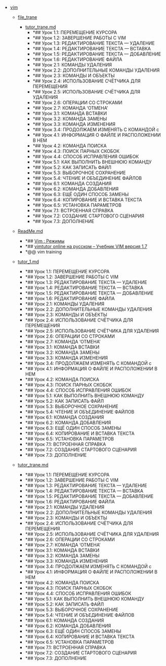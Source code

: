 - <a href = "F:\Node_projects\Node_Way\NBase\_Md\_Index\Tutorials\vim\cat.vim\dir.vim.md">vim</a>
    - <a href = "F:\Node_projects\Node_Way\NBase\_Md\_Index\Tutorials\vim\file_trane\cat.file_trane\dir.file_trane.md">file_trane</a>
        - <a href = "F:\Node_projects\Node_Way\NBase\_Md\_Index\Tutorials\vim\file_trane\tutor_trane.md">tutor_trane.md</a>
            - *## Урок 1.1: ПЕРЕМЕЩЕНИЕ КУРСОРА
            - *## Урок 1.2: ЗАВЕРШЕНИЕ РАБОТЫ С VIM
            - *## Урок 1.3: РЕДАКТИРОВАНИЕ ТЕКСТА — УДАЛЕНИЕ
            - *## Урок 1.4: РЕДАКТИРОВАНИЕ ТЕКСТА — ВСТАВКА
            - *## Урок 1.5: РЕДАКТИРОВАНИЕ ТЕКСТА — ДОБАВЛЕНИЕ
            - *## Урок 1.6: РЕДАКТИРОВАНИЕ ФАЙЛА
            - *## Урок 2.1: КОМАНДЫ УДАЛЕНИЯ
            - *## Урок 2.2: ДОПОЛНИТЕЛЬНЫЕ КОМАНДЫ УДАЛЕНИЯ
            - *## Урок 2.3: КОМАНДЫ И ОБЪЕКТЫ
            - *## Урок 2.4: ИСПОЛЬЗОВАНИЕ СЧЁТЧИКА ДЛЯ ПЕРЕМЕЩЕНИЯ
            - *## Урок 2.5: ИСПОЛЬЗОВАНИЕ СЧЁТЧИКА ДЛЯ УДАЛЕНИЯ
            - *## Урок 2.6: ОПЕРАЦИИ СО СТРОКАМИ
            - *## Урок 2.7: КОМАНДА ‘ОТМЕНА’
            - *## Урок 3.1: КОМАНДА ВСТАВКИ
            - *## Урок 3.2: КОМАНДА ЗАМЕНЫ
            - *## Урок 3.3: КОМАНДА ИЗМЕНЕНИЯ
            - *## Урок 3.4: ПРОДОЛЖАЕМ ИЗМЕНЯТЬ С КОМАНДОЙ c
            - *## Урок 4.1: ИНФОРМАЦИЯ О ФАЙЛЕ И РАСПОЛОЖЕНИИ В НЕМ
            - *## Урок 4.2: КОМАНДА ПОИСКА
            - *## Урок 4.3: ПОИСК ПАРНЫХ СКОБОК
            - *## Урок 4.4: СПОСОБ ИСПРАВЛЕНИЯ ОШИБОК
            - *## Урок 5.1: КАК ВЫПОЛНИТЬ ВНЕШНЮЮ КОМАНДУ
            - *## Урок 5.2: КАК ЗАПИСАТЬ ФАЙЛ
            - *## Урок 5.3: ВЫБОРОЧНОЕ СОХРАНЕНИЕ
            - *## Урок 5.4: ЧТЕНИЕ И ОБЪЕДИНЕНИЕ ФАЙЛОВ
            - *## Урок 6.1: КОМАНДА СОЗДАНИЯ
            - *## Урок 6.2: КОМАНДА ДОБАВЛЕНИЯ
            - *## Урок 6.3: ЕЩЁ ОДИН СПОСОБ ЗАМЕНЫ
            - *## Урок 6.4: КОПИРОВАНИЕ И ВСТАВКА ТЕКСТА
            - *## Урок 6.5: УСТАНОВКА ПАРАМЕТРОВ
            - *## Урок 7.1: ВСТРОЕННАЯ СПРАВКА
            - *## Урок 7.2: СОЗДАНИЕ СТАРТОВОГО СЦЕНАРИЯ
            - *## Урок 7.3: ДОПОЛНЕНИЕ
    
    - <a href = "F:\Node_projects\Node_Way\NBase\_Md\_Index\Tutorials\vim\ReadMe.md">ReadMe.md</a>
        - *## [Vim : Режимы](http://rus-linux.net/MyLDP/BOOKS/Vim/prosto-o-vim-07.html)
        - *## [vimtutor online на русском – Учебник VIM версия 1.7](https://i-notes.org/vimtutor-uchebnik-vim-versiya-1-7/#%D0%A3%D1%80%D0%BE%D0%BA-3-2-%D0%9A%D0%9E%D0%9C%D0%90%D0%9D%D0%94%D0%90-%D0%97%D0%90%D0%9C%D0%95%D0%9D%D0%AB)
        - *@@ vim training 
    - <a href = "F:\Node_projects\Node_Way\NBase\_Md\_Index\Tutorials\vim\tutor_1.md">tutor_1.md</a>
        - *## Урок 1.1: ПЕРЕМЕЩЕНИЕ КУРСОРА
        - *## Урок 1.2: ЗАВЕРШЕНИЕ РАБОТЫ С VIM
        - *## Урок 1.3: РЕДАКТИРОВАНИЕ ТЕКСТА — УДАЛЕНИЕ
        - *## Урок 1.4: РЕДАКТИРОВАНИЕ ТЕКСТА — ВСТАВКА
        - *## Урок 1.5: РЕДАКТИРОВАНИЕ ТЕКСТА — ДОБАВЛЕНИЕ
        - *## Урок 1.6: РЕДАКТИРОВАНИЕ ФАЙЛА
        - *## Урок 2.1: КОМАНДЫ УДАЛЕНИЯ
        - *## Урок 2.2: ДОПОЛНИТЕЛЬНЫЕ КОМАНДЫ УДАЛЕНИЯ
        - *## Урок 2.3: КОМАНДЫ И ОБЪЕКТЫ
        - *## Урок 2.4: ИСПОЛЬЗОВАНИЕ СЧЁТЧИКА ДЛЯ ПЕРЕМЕЩЕНИЯ
        - *## Урок 2.5: ИСПОЛЬЗОВАНИЕ СЧЁТЧИКА ДЛЯ УДАЛЕНИЯ
        - *## Урок 2.6: ОПЕРАЦИИ СО СТРОКАМИ
        - *## Урок 2.7: КОМАНДА ‘ОТМЕНА’
        - *## Урок 3.1: КОМАНДА ВСТАВКИ
        - *## Урок 3.2: КОМАНДА ЗАМЕНЫ
        - *## Урок 3.3: КОМАНДА ИЗМЕНЕНИЯ
        - *## Урок 3.4: ПРОДОЛЖАЕМ ИЗМЕНЯТЬ С КОМАНДОЙ c
        - *## Урок 4.1: ИНФОРМАЦИЯ О ФАЙЛЕ И РАСПОЛОЖЕНИИ В НЕМ
        - *## Урок 4.2: КОМАНДА ПОИСКА
        - *## Урок 4.3: ПОИСК ПАРНЫХ СКОБОК
        - *## Урок 4.4: СПОСОБ ИСПРАВЛЕНИЯ ОШИБОК
        - *## Урок 5.1: КАК ВЫПОЛНИТЬ ВНЕШНЮЮ КОМАНДУ
        - *## Урок 5.2: КАК ЗАПИСАТЬ ФАЙЛ
        - *## Урок 5.3: ВЫБОРОЧНОЕ СОХРАНЕНИЕ
        - *## Урок 5.4: ЧТЕНИЕ И ОБЪЕДИНЕНИЕ ФАЙЛОВ
        - *## Урок 6.1: КОМАНДА СОЗДАНИЯ
        - *## Урок 6.2: КОМАНДА ДОБАВЛЕНИЯ
        - *## Урок 6.3: ЕЩЁ ОДИН СПОСОБ ЗАМЕНЫ
        - *## Урок 6.4: КОПИРОВАНИЕ И ВСТАВКА ТЕКСТА
        - *## Урок 6.5: УСТАНОВКА ПАРАМЕТРОВ
        - *## Урок 7.1: ВСТРОЕННАЯ СПРАВКА
        - *## Урок 7.2: СОЗДАНИЕ СТАРТОВОГО СЦЕНАРИЯ
        - *## Урок 7.3: ДОПОЛНЕНИЕ
    - <a href = "F:\Node_projects\Node_Way\NBase\_Md\_Index\Tutorials\vim\tutor_trane.md">tutor_trane.md</a>
        - *## Урок 1.1: ПЕРЕМЕЩЕНИЕ КУРСОРА
        - *## Урок 1.2: ЗАВЕРШЕНИЕ РАБОТЫ С VIM
        - *## Урок 1.3: РЕДАКТИРОВАНИЕ ТЕКСТА — УДАЛЕНИЕ
        - *## Урок 1.4: РЕДАКТИРОВАНИЕ ТЕКСТА — ВСТАВКА
        - *## Урок 1.5: РЕДАКТИРОВАНИЕ ТЕКСТА — ДОБАВЛЕНИЕ
        - *## Урок 1.6: РЕДАКТИРОВАНИЕ ФАЙЛА
        - *## Урок 2.1: КОМАНДЫ УДАЛЕНИЯ
        - *## Урок 2.2: ДОПОЛНИТЕЛЬНЫЕ КОМАНДЫ УДАЛЕНИЯ
        - *## Урок 2.3: КОМАНДЫ И ОБЪЕКТЫ
        - *## Урок 2.4: ИСПОЛЬЗОВАНИЕ СЧЁТЧИКА ДЛЯ ПЕРЕМЕЩЕНИЯ
        - *## Урок 2.5: ИСПОЛЬЗОВАНИЕ СЧЁТЧИКА ДЛЯ УДАЛЕНИЯ
        - *## Урок 2.6: ОПЕРАЦИИ СО СТРОКАМИ
        - *## Урок 2.7: КОМАНДА ‘ОТМЕНА’
        - *## Урок 3.1: КОМАНДА ВСТАВКИ
        - *## Урок 3.2: КОМАНДА ЗАМЕНЫ
        - *## Урок 3.3: КОМАНДА ИЗМЕНЕНИЯ
        - *## Урок 3.4: ПРОДОЛЖАЕМ ИЗМЕНЯТЬ С КОМАНДОЙ c
        - *## Урок 4.1: ИНФОРМАЦИЯ О ФАЙЛЕ И РАСПОЛОЖЕНИИ В НЕМ
        - *## Урок 4.2: КОМАНДА ПОИСКА
        - *## Урок 4.3: ПОИСК ПАРНЫХ СКОБОК
        - *## Урок 4.4: СПОСОБ ИСПРАВЛЕНИЯ ОШИБОК
        - *## Урок 5.1: КАК ВЫПОЛНИТЬ ВНЕШНЮЮ КОМАНДУ
        - *## Урок 5.2: КАК ЗАПИСАТЬ ФАЙЛ
        - *## Урок 5.3: ВЫБОРОЧНОЕ СОХРАНЕНИЕ
        - *## Урок 5.4: ЧТЕНИЕ И ОБЪЕДИНЕНИЕ ФАЙЛОВ
        - *## Урок 6.1: КОМАНДА СОЗДАНИЯ
        - *## Урок 6.2: КОМАНДА ДОБАВЛЕНИЯ
        - *## Урок 6.3: ЕЩЁ ОДИН СПОСОБ ЗАМЕНЫ
        - *## Урок 6.4: КОПИРОВАНИЕ И ВСТАВКА ТЕКСТА
        - *## Урок 6.5: УСТАНОВКА ПАРАМЕТРОВ
        - *## Урок 7.1: ВСТРОЕННАЯ СПРАВКА
        - *## Урок 7.2: СОЗДАНИЕ СТАРТОВОГО СЦЕНАРИЯ
        - *## Урок 7.3: ДОПОЛНЕНИЕ

